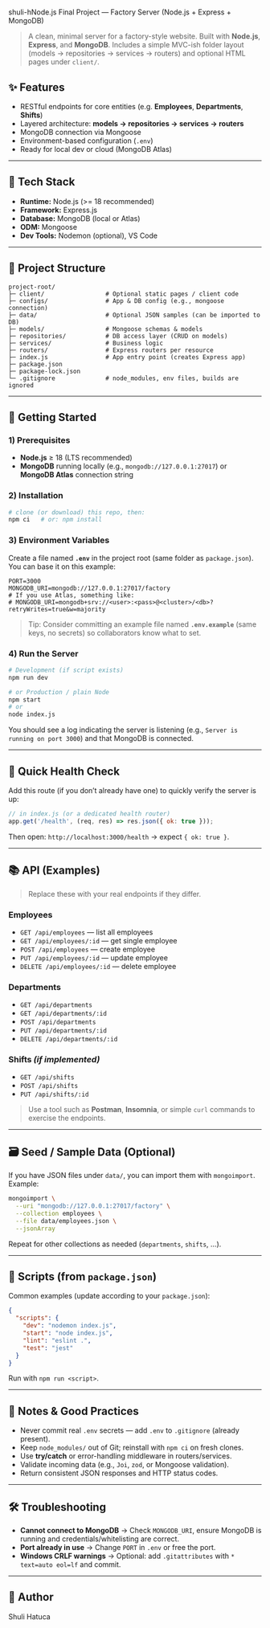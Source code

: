#

shuli-hNode.js Final Project — Factory Server (Node.js + Express + MongoDB)

> A clean, minimal server for a factory-style website. Built with **Node.js**, **Express**, and **MongoDB**. Includes a simple MVC-ish folder layout (models → repositories → services → routers) and optional HTML pages under `client/`.

## ✨ Features

* RESTful endpoints for core entities (e.g. **Employees**, **Departments**, **Shifts**)
* Layered architecture: **models → repositories → services → routers**
* MongoDB connection via Mongoose
* Environment-based configuration (`.env`)
* Ready for local dev or cloud (MongoDB Atlas)

---

## 🧰 Tech Stack

* **Runtime:** Node.js (>= 18 recommended)
* **Framework:** Express.js
* **Database:** MongoDB (local or Atlas)
* **ODM:** Mongoose
* **Dev Tools:** Nodemon (optional), VS Code

---

## 📁 Project Structure

```
project-root/
├─ client/                 # Optional static pages / client code
├─ configs/                # App & DB config (e.g., mongoose connection)
├─ data/                   # Optional JSON samples (can be imported to DB)
├─ models/                 # Mongoose schemas & models
├─ repositories/           # DB access layer (CRUD on models)
├─ services/               # Business logic
├─ routers/                # Express routers per resource
├─ index.js                # App entry point (creates Express app)
├─ package.json
├─ package-lock.json
└─ .gitignore              # node_modules, env files, builds are ignored
```

---

## 🚀 Getting Started

### 1) Prerequisites

* **Node.js** ≥ 18 (LTS recommended)
* **MongoDB** running locally (e.g., `mongodb://127.0.0.1:27017`) or **MongoDB Atlas** connection string

### 2) Installation

```bash
# clone (or download) this repo, then:
npm ci   # or: npm install
```

### 3) Environment Variables

Create a file named **`.env`** in the project root (same folder as `package.json`).
You can base it on this example:

```env
PORT=3000
MONGODB_URI=mongodb://127.0.0.1:27017/factory
# If you use Atlas, something like:
# MONGODB_URI=mongodb+srv://<user>:<pass>@<cluster>/<db>?retryWrites=true&w=majority
```

> Tip: Consider committing an example file named **`.env.example`** (same keys, no secrets) so collaborators know what to set.

### 4) Run the Server

```bash
# Development (if script exists)
npm run dev

# or Production / plain Node
npm start
# or
node index.js
```

You should see a log indicating the server is listening (e.g., `Server is running on port 3000`) and that MongoDB is connected.

---

## 🧪 Quick Health Check

Add this route (if you don’t already have one) to quickly verify the server is up:

```js
// in index.js (or a dedicated health router)
app.get('/health', (req, res) => res.json({ ok: true }));
```

Then open: `http://localhost:3000/health` → expect `{ ok: true }`.

---

## 📚 API (Examples)

> Replace these with your real endpoints if they differ.

### Employees

* `GET /api/employees` — list all employees
* `GET /api/employees/:id` — get single employee
* `POST /api/employees` — create employee
* `PUT /api/employees/:id` — update employee
* `DELETE /api/employees/:id` — delete employee

### Departments

* `GET /api/departments`
* `GET /api/departments/:id`
* `POST /api/departments`
* `PUT /api/departments/:id`
* `DELETE /api/departments/:id`

### Shifts *(if implemented)*

* `GET /api/shifts`
* `POST /api/shifts`
* `PUT /api/shifts/:id`

> Use a tool such as **Postman**, **Insomnia**, or simple `curl` commands to exercise the endpoints.

---

## 🗃️ Seed / Sample Data (Optional)

If you have JSON files under `data/`, you can import them with `mongoimport`. Example:

```bash
mongoimport \
  --uri "mongodb://127.0.0.1:27017/factory" \
  --collection employees \
  --file data/employees.json \
  --jsonArray
```

Repeat for other collections as needed (`departments`, `shifts`, …).

---

## 🧪 Scripts (from `package.json`)

Common examples (update according to your `package.json`):

```json
{
  "scripts": {
    "dev": "nodemon index.js",
    "start": "node index.js",
    "lint": "eslint .",
    "test": "jest"
  }
}
```

Run with `npm run <script>`.

---

## 🔐 Notes & Good Practices

* Never commit real `.env` secrets — add `.env` to `.gitignore` (already present).
* Keep `node_modules/` out of Git; reinstall with `npm ci` on fresh clones.
* Use **try/catch** or error-handling middleware in routers/services.
* Validate incoming data (e.g., `Joi`, `zod`, or Mongoose validation).
* Return consistent JSON responses and HTTP status codes.

---

## 🛠 Troubleshooting

* **Cannot connect to MongoDB** → Check `MONGODB_URI`, ensure MongoDB is running and credentials/whitelisting are correct.
* **Port already in use** → Change `PORT` in `.env` or free the port.
* **Windows CRLF warnings** → Optional: add `.gitattributes` with `* text=auto eol=lf` and commit.

---


## 👤 Author

Shuli Hatuca 
